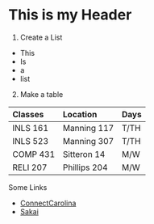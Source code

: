# This is my Header

1. Create a List
* This
* Is
* a
* list

2. Make a table

| Classes         | Location      | Days  |
| :---------------|:------------- | :-----|
| INLS 161        | Manning 117   | T/TH  |
| INLS 523        | Manning 307   | T/TH  |
| COMP 431        | Sitteron 14   | M/W   |
| RELI 207        | Phillips 204  | M/W   |

Some Links
- [ConnectCarolina](https://www.google.com)
- [Sakai](https://www.Sakai.com)


